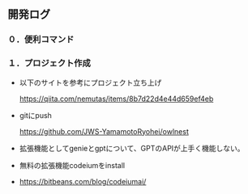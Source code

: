 ## 開発ログ
### ０．便利コマンド 

### １．プロジェクト作成

- 以下のサイトを参考にプロジェクト立ち上げ
  
  https://qiita.com/nemutas/items/8b7d22d4e44d659ef4eb
- gitにpush
  
  https://github.com/JWS-YamamotoRyohei/owlnest


- 拡張機能としてgenieとgptについて、GPTのAPIが上手く機能しない。
- 無料の拡張機能codeiumをinstall
- https://bitbeans.com/blog/codeiumai/



